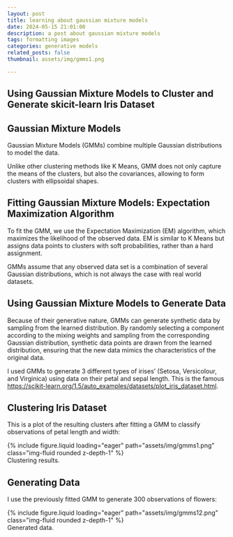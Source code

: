 ```yaml
---
layout: post
title: learning about gaussian mixture models
date: 2024-05-15 21:01:00
description: a post about gaussian mixture models
tags: formatting images
categories: generative models
related_posts: false
thumbnail: assets/img/gmms1.png

---
```


## Using Gaussian Mixture Models to Cluster and Generate skicit-learn Iris Dataset

## Gaussian Mixture Models

Gaussian Mixture Models (GMMs) combine multiple Gaussian distributions to model the data. 

Unlike other clustering methods like K Means, GMM does not only capture the means of the clusters, but also the covariances, allowing to form clusters with ellipsoidal shapes. 

## Fitting Gaussian Mixture Models: Expectation Maximization Algorithm

To fit the GMM, we use the Expectation Maximization (EM) algorithm, which maximizes the likelihood of the observed data. EM is similar to K Means but assigns data points to clusters with soft probabilities, rather than a hard assignment.

GMMs assume that any observed data set is a combination of several Gaussian distributions, which is not always the case with real world datasets.

## Using Gaussian Mixture Models to Generate Data

Because of their generative nature, GMMs can generate synthetic data by sampling from the learned distribution. By randomly selecting a component according to the mixing weights and sampling from the corresponding Gaussian distribution, synthetic data points are drawn from the learned distribution, ensuring that the new data mimics the characteristics of the original data.

I used GMMs to generate 3 different types of irises’ (Setosa, Versicolour, and Virginica) using data on their petal and sepal length. This is the famous https://scikit-learn.org/1.5/auto_examples/datasets/plot_iris_dataset.html.

## Clustering Iris Dataset

This is a plot of the resulting clusters after fitting a GMM to classify observations of petal length and width:

<div class="row mt-3">
    <div class="col-sm mt-3 mt-md-0">
        {% include figure.liquid loading="eager" path="assets/img/gmms1.png" class="img-fluid rounded z-depth-1" %}
    </div>
</div>
<div class="caption">
    Clustering results.
</div>

## Generating Data

I use the previously fitted GMM to generate 300 observations of flowers:

<div class="row mt-3">
    <div class="col-sm mt-3 mt-md-0">
        {% include figure.liquid loading="eager" path="assets/img/gmms12.png" class="img-fluid rounded z-depth-1" %}
    </div>
</div>
<div class="caption">
    Generated data.
</div>


